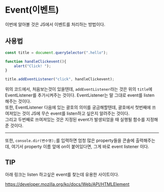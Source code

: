 # Event(이벤트)

이번에 알아볼 것은 JS에서 이벤트를 처리하는 방법이다.

## __사용법__

```javascript
const title = document.querySelector(".hello");

function handleClickevent(){
    alert("Click! ");
}

title.addEventListener("click", handleClickevent);
```
위의 코드에서, 처음보는것이 있을텐데, ``addEventListener``라는 것은 위의 ``title``에 EventListener를 추가시켜주는 것이다. EventListener는 말 그대로 event를 listen 해주는 것이다.   
또한, EventListener 다음에 있는 괄호의 의미를 궁금해할텐데, 
괄호에서 첫번째에 쓰여져있는 것이 JS에 무슨 event를 listen하고 싶은지 알려주는 것이다.  
그리고 두번째로 쓰여져있는 것은 지정된 event가 발생되었을 때 실행될 함수를 지정해준 것이다.

----
또한, ``console.dir(변수명);``를 입력하면 엄청 많은 property들을 콘솔에 출력해주는데, 여기서 property 이름 앞에 on이 붙어있다면, 그게 바로 event listener 이다.
## __TIP__
아래 링크는 listen 하고싶은 event를 찾는데 유용한 사이트이다.

https://developer.mozilla.org/ko/docs/Web/API/HTMLElement